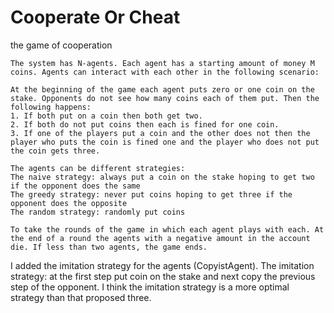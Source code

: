# Cooperate Or Cheat
the game of cooperation

        
    The system has N-agents. Each agent has a starting amount of money M coins. Agents can interact with each other in the following scenario:
        
    At the beginning of the game each agent puts zero or one coin on the stake. Opponents do not see how many coins each of them put. Then the following happens: 
    1. If both put on a coin then both get two. 
    2. If both do not put coins then each is fined for one coin. 
    3. If one of the players put a coin and the other does not then the player who puts the coin is fined one and the player who does not put the coin gets three.
        
    The agents can be different strategies:
    The naive strategy: always put a coin on the stake hoping to get two if the opponent does the same
    The greedy strategy: never put coins hoping to get three if the opponent does the opposite
    The random strategy: randomly put coins
        
    To take the rounds of the game in which each agent plays with each. At the end of a round the agents with a negative amount in the account die. If less than two agents, the game ends.
        


I added the imitation strategy for the agents (CopyistAgent). 
The imitation strategy: at the first step put coin on the stake and next copy the previous step of the opponent.
I think the imitation strategy is a more optimal strategy than that proposed three.

